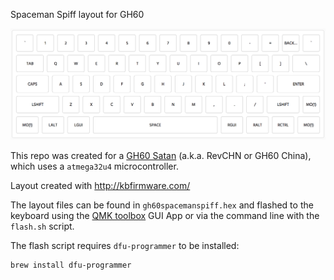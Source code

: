 Spaceman Spiff layout for GH60

![layout](keyboard-layer-0.png)

This repo was created for a [GH60 Satan](https://1upkeyboards.com/gh60-satan-pcb.html) (a.k.a. RevCHN or GH60 China), which uses a `atmega32u4` microcontroller.

Layout created with http://kbfirmware.com/

The layout files can be found in `gh60spacemanspiff.hex` and flashed to the keyboard using the [QMK toolbox](https://github.com/qmk/qmk_toolbox) GUI App or via the command line with the `flash.sh` script.

The flash script requires `dfu-programmer` to be installed:

```
brew install dfu-programmer
```



